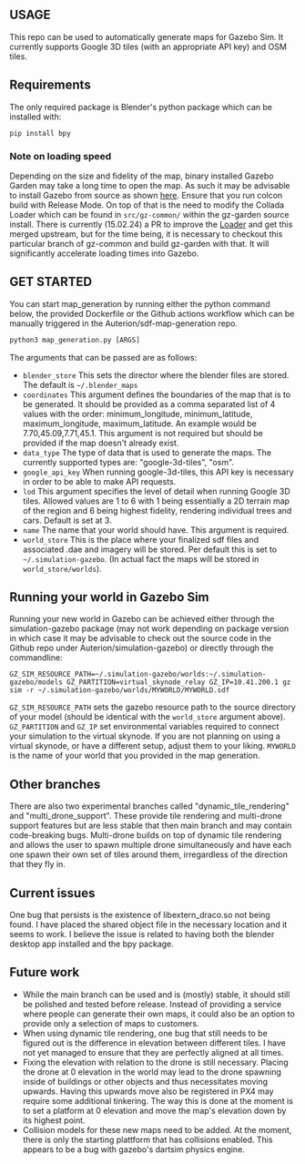 ## USAGE ##

This repo can be used to automatically generate maps for Gazebo Sim. It currently supports Google 3D tiles (with an appropriate API key) and OSM tiles.

## Requirements ##

The only required package is Blender's python package which can be installed with:

```shell
pip install bpy
```

### Note on loading speed ###

Depending on the size and fidelity of the map, binary installed Gazebo Garden may take a long time to open the map. As such it may be advisable to install Gazebo from source as shown [here](https://gazebosim.org/docs/harmonic/install_ubuntu_src). Ensure that you run colcon build with Release Mode. On top of that is the need to modify the Collada Loader which can be found in `src/gz-common/` within the gz-garden source install. There is currently (15.02.24) a PR to improve the [Loader](https://github.com/gazebosim/gz-common/pull/569) and get this merged upstream, but for the time being, it is necessary to checkout this particular branch of gz-common and build gz-garden with that. It will significantly accelerate loading times into Gazebo.

## GET STARTED ##

You can start map_generation by running either the python command below, the provided Dockerfile or the Github actions workflow which can be manually triggered in the Auterion/sdf-map-generation repo.

```python
python3 map_generation.py [ARGS]
```

The arguments that can be passed are as follows:

- `blender_store` This sets the director where the blender files are stored. The default is `~/.blender_maps`
- `coordinates` This argument defines the boundaries of the map that is to be generated. It should be provided as a comma separated list of 4 values with the order: minimum_longitude, minimum_latitude, maximum_longitude, maximum_latitude. An example would be 7.70,45.09,7.71,45.1. This argument is not required but should be provided if the map doesn't already exist.
- `data_type` The type of data that is used to generate the maps. The currently supported types are: "google-3d-tiles", "osm".
- `google_api_key` When running google-3d-tiles, this API key is necessary in order to be able to make API requests.
- `lod` This argument specifies the level of detail when running Google 3D tiles. Allowed values are 1 to 6 with 1 being essentially a 2D terrain map of the region and 6 being highest fidelity, rendering individual trees and cars. Default is set at 3.
- `name` The name that your world should have. This argument is required.
- `world_store` This is the place where your finalized sdf files and associated .dae and imagery will be stored. Per default this is set to `~/.simulation-gazebo`. (In actual fact the maps will be stored in `world_store/worlds`).

## Running your world in Gazebo Sim ##

Running your new world in Gazebo can be achieved either through the simulation-gazebo package (may not work depending on package version in which case it may be advisable to check out the source code in the Github repo under Auterion/simulation-gazebo) or directly through the commandline:

```shell
GZ_SIM_RESOURCE_PATH=~/.simulation-gazebo/worlds:~/.simulation-gazebo/models GZ_PARTITION=virtual_skynode_relay GZ_IP=10.41.200.1 gz sim -r ~/.simulation-gazebo/worlds/MYWORLD/MYWORLD.sdf
```

`GZ_SIM_RESOURCE_PATH` sets the gazebo resource path to the source directory of your model (should be identical with the `world_store` argument above). `GZ_PARTITION` and `GZ_IP` set environmental variables required to connect your simulation to the virtual skynode. If you are not planning on using a virtual skynode, or have a different setup, adjust them to your liking. `MYWORLD` is the name of your world that you provided in the map generation.

## Other branches ##

There are also two experimental branches called "dynamic_tile_rendering" and "multi_drone_support". These provide tile rendering and multi-drone support features but are less stable that then main branch and may contain code-breaking bugs. Multi-drone builds on top of dynamic tile rendering and allows the user to spawn multiple drone simultaneously and have each one spawn their own set of tiles around them, irregardless of the direction that they fly in.

## Current issues ##

One bug that persists is the existence of libextern_draco.so not being found. I have placed the shared object file in the necessary location and it seems to work. I believe the issue is related to having both the blender desktop app installed and the bpy package.

## Future work ##

- While the main branch can be used and is (mostly) stable, it should still be polished and tested before release. Instead of providing a service where people can generate their own maps, it could also be an option to provide only a selection of maps to customers.
- When using dynamic tile rendering, one bug that still needs to be figured out is the difference in elevation between different tiles. I have not yet managed to ensure that they are perfectly aligned at all times.
- Fixing the elevation with relation to the drone is still necessary. Placing the drone at 0 elevation in the world may lead to the drone spawning inside of buildings or other objects and thus necessitates moving upwards. Having this upwards move also be registered in PX4 may require some additional tinkering. The way this is done at the moment is to set a platform at 0 elevation and move the map's elevation down by its highest point.
- Collision models for these new maps need to be added. At the moment, there is only the starting plattform that has collisions enabled. This appears to be a bug with gazebo's dartsim physics engine.
